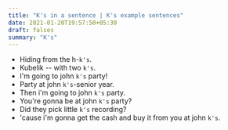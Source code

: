```yaml
---
title: "K's in a sentence | K's example sentences"
date: 2021-01-20T19:57:50+05:30
draft: falses
summary: "K's"
---
```

- Hiding from the h-`k's`.
- Kubelik -- with two `k's`.
- I'm going to john `k's` party!
- Party at john `k's`-senior year.
- Then i'm going to john `k's` party.
- You're gonna be at john `k's` party?
- Did they pick little `k's` recording?
- 'cause i'm gonna get the cash and buy it from you at john `k's`.
                 
